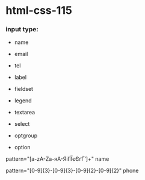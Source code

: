 # html-css-115

### input type:

- name
- email
- tel

- label
- fieldset
- legend

- textarea
- select
- optgroup
- option

pattern="[a-zA-Zа-яА-ЯіІїЇєЄґҐʼ]+" name

pattern="[0-9]{3}-[0-9]{3}-[0-9]{2}-[0-9]{2}" phone
